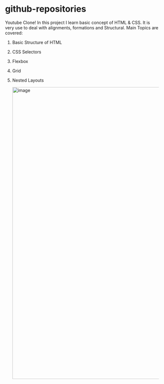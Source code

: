 # github-repositories
Youtube Clone!
In this project I learn basic concept of HTML & CSS. It is very use to deal with alignments, formations and Structural.
Main Topics are covered:
1. Basic Structure of HTML
2. CSS Selectors
3. Flexbox
4. Grid
5. Nested Layouts

   <img width="956" alt="image" src="https://github.com/user-attachments/assets/1f5df654-4558-40cd-9c17-5cd185649fc2">
